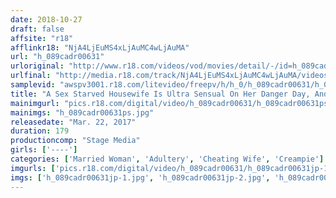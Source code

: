 ```yaml
---
date: 2018-10-27
draft: false
affsite: "r18"
afflinkr18: "NjA4LjEuMS4xLjAuMC4wLjAuMA"
url: "h_089cadr00631"
urloriginal: "http://www.r18.com/videos/vod/movies/detail/-/id=h_089cadr00631"
urlfinal: "http://media.r18.com/track/NjA4LjEuMS4xLjAuMC4wLjAuMA/videos/vod/movies/detail/-/id=h_089cadr00631"
samplevid: "awspv3001.r18.com/litevideo/freepv/h/h_0/h_089cadr00631/h_089cadr00631_dmb_w.mp4"
title: "A Sex Starved Housewife Is Ultra Sensual On Her Danger Day, And Wants To Get Laid While Her Husband Is Away! Furious Pussy Pounding Cum Crazy Spasmic Creampie Orgasms"
mainimgurl: "pics.r18.com/digital/video/h_089cadr00631/h_089cadr00631ps.jpg"
mainimgs: "h_089cadr00631ps.jpg"
releasedate: "Mar. 22, 2017"
duration: 179
productioncomp: "Stage Media"
girls: ['----']
categories: ['Married Woman', 'Adultery', 'Cheating Wife', 'Creampie']
imgurls: ['pics.r18.com/digital/video/h_089cadr00631/h_089cadr00631jp-1.jpg', 'pics.r18.com/digital/video/h_089cadr00631/h_089cadr00631jp-2.jpg', 'pics.r18.com/digital/video/h_089cadr00631/h_089cadr00631jp-3.jpg', 'pics.r18.com/digital/video/h_089cadr00631/h_089cadr00631jp-4.jpg', 'pics.r18.com/digital/video/h_089cadr00631/h_089cadr00631jp-5.jpg', 'pics.r18.com/digital/video/h_089cadr00631/h_089cadr00631jp-6.jpg', 'pics.r18.com/digital/video/h_089cadr00631/h_089cadr00631jp-7.jpg', 'pics.r18.com/digital/video/h_089cadr00631/h_089cadr00631jp-8.jpg', 'pics.r18.com/digital/video/h_089cadr00631/h_089cadr00631jp-9.jpg', 'pics.r18.com/digital/video/h_089cadr00631/h_089cadr00631jp-10.jpg', 'pics.r18.com/digital/video/h_089cadr00631/h_089cadr00631jp-11.jpg', 'pics.r18.com/digital/video/h_089cadr00631/h_089cadr00631jp-12.jpg', 'pics.r18.com/digital/video/h_089cadr00631/h_089cadr00631jp-13.jpg', 'pics.r18.com/digital/video/h_089cadr00631/h_089cadr00631jp-14.jpg', 'pics.r18.com/digital/video/h_089cadr00631/h_089cadr00631jp-15.jpg', 'pics.r18.com/digital/video/h_089cadr00631/h_089cadr00631jp-16.jpg', 'pics.r18.com/digital/video/h_089cadr00631/h_089cadr00631jp-17.jpg', 'pics.r18.com/digital/video/h_089cadr00631/h_089cadr00631jp-18.jpg', 'pics.r18.com/digital/video/h_089cadr00631/h_089cadr00631jp-19.jpg', 'pics.r18.com/digital/video/h_089cadr00631/h_089cadr00631jp-20.jpg']
imgs: ['h_089cadr00631jp-1.jpg', 'h_089cadr00631jp-2.jpg', 'h_089cadr00631jp-3.jpg', 'h_089cadr00631jp-4.jpg', 'h_089cadr00631jp-5.jpg', 'h_089cadr00631jp-6.jpg', 'h_089cadr00631jp-7.jpg', 'h_089cadr00631jp-8.jpg', 'h_089cadr00631jp-9.jpg', 'h_089cadr00631jp-10.jpg', 'h_089cadr00631jp-11.jpg', 'h_089cadr00631jp-12.jpg', 'h_089cadr00631jp-13.jpg', 'h_089cadr00631jp-14.jpg', 'h_089cadr00631jp-15.jpg', 'h_089cadr00631jp-16.jpg', 'h_089cadr00631jp-17.jpg', 'h_089cadr00631jp-18.jpg', 'h_089cadr00631jp-19.jpg', 'h_089cadr00631jp-20.jpg']
---
```

